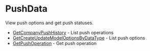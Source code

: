 # PushData

View push options and get push statuses.


* [GetCompanyPushHistory](getcompanypushhistory.md) - List push operations
* [GetCreateUpdateModelOptionsByDataType](getcreateupdatemodeloptionsbydatatype.md) - List push options
* [GetPushOperation](getpushoperation.md) - Get push operation